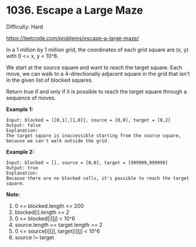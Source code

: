 # 1036. Escape a Large Maze

Difficulty: Hard

https://leetcode.com/problems/escape-a-large-maze/

In a 1 million by 1 million grid, the coordinates of each grid square are (x, y) with 0 <= x, y < 10^6.

We start at the source square and want to reach the target square.  Each move, we can walk to a 4-directionally adjacent square in the grid that isn't in the given list of blocked squares.

Return true if and only if it is possible to reach the target square through a sequence of moves.

**Example 1:**
```
Input: blocked = [[0,1],[1,0]], source = [0,0], target = [0,2]
Output: false
Explanation: 
The target square is inaccessible starting from the source square, because we can't walk outside the grid.
```

**Example 2:**
```
Input: blocked = [], source = [0,0], target = [999999,999999]
Output: true
Explanation: 
Because there are no blocked cells, it's possible to reach the target square.
```

**Note:**

1. 0 <= blocked.length <= 200
2. blocked[i].length == 2
3. 0 <= blocked[i][j] < 10^6
4. source.length == target.length == 2
5. 0 <= source[i][j], target[i][j] < 10^6
6. source != target
